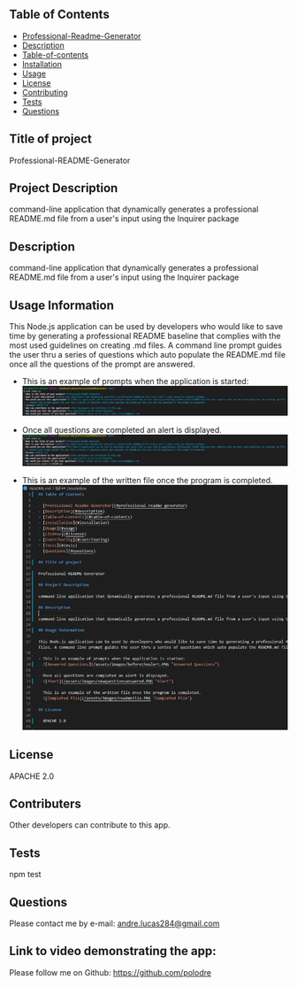   
  
  ## Table of Contents
  - [Professional-Readme-Generator](#professional-readme-generator)
  - [Description](#description)
  - [Table-of-contents](#table-of-contents)
  - [Installation](#installation)
  - [Usage](#usage)
  - [License](#license)
  - [Contributing](#contributing)
  - [Tests](#tests)
  - [Questions](#questions)

## Title of project
Professional-README-Generator

## Project Description
command-line application that dynamically generates a professional README.md file from a user's input using the Inquirer package

## Description
command-line application that dynamically generates a professional README.md file from a user's input using the Inquirer package

## Usage Information
This Node.js application can be used by developers who would like to save time by generating a professional README baseline that complies with the most used guidelines on creating .md files. A command line prompt guides the user thru a series of questions which auto populate the README.md file once all the questions of the prompt are answered.

- This is an example of prompts when the application is started:
  ![Answered Questions](/assets/images/beforethealert.PNG "Answered Questions")

- Once all questions are completed an alert is displayed.
  ![Alert](/assets/images/newquestionsanswered.PNG "Alert")

- This is an example of the written file once the program is completed.
  ![Completed File](/assets/images/sample.PNG "Completed File")


## License
APACHE 2.0

## Contributers
Other developers can contribute to this app.

## Tests

npm test


## Questions
Please contact me by e-mail: andre.lucas284@gmail.com

## Link to video demonstrating the app:

Please follow me on Github: https://github.com/polodre